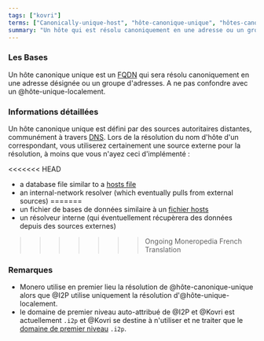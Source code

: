 ```yaml
---
tags: ["kovri"]
terms: ["Canonically-unique-host", "hôte-canonique-unique", "hôtes-canoniques-uniques"]
summary: "Un hôte qui est résolu canoniquement en une adresse ou un groupe d'adresses."
---
```


### Les Bases

Un hôte canonique unique est un [FQDN](https://en.wikipedia.org/wiki/FQDN) qui sera résolu canoniquement en une adresse désignée ou un groupe d'adresses. A ne pas confondre avec un @hôte-unique-localement.

### Informations détaillées

Un hôte canonique unique est défini par des sources autoritaires distantes, communément à travers [DNS](https://fr.wikipedia.org/wiki/Domain_Name_System). Lors de la résolution du nom d'hôte d'un correspondant, vous utiliserez certainement une source externe pour la résolution, à moins que vous n'ayez ceci d'implémenté :

<<<<<<< HEAD
- a database file similar to a [hosts file](https://en.wikipedia.org/wiki/Hosts_(file))
- an internal-network resolver (which eventually pulls from external sources)
=======
- un fichier de bases de données similaire à un [fichier hosts](https://en.wikipedia.org/wiki/etc/hosts)
- un résolveur interne (qui éventuellement récupèrera des données depuis des sources externes)
>>>>>>> Ongoing Moneropedia French Translation

### Remarques

- Monero utilise en premier lieu la résolution de @hôte-canonique-unique alors que @I2P utilise uniquement la résolution d'@hôte-unique-localement.
- le domaine de premier niveau auto-attribué de @I2P et @Kovri est actuellement `.i2p` et @Kovri se destine à n'utiliser et ne traiter que le [domaine de premier niveau](https://fr.wikipedia.org/wiki/Top_level_domain) `.i2p`.
